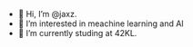 - 👋 Hi, I’m @jaxz.
- 👀 I’m interested in meachine learning and AI
- 🌱 I’m currently studing at 42KL.


<!---
JaxzTan/JaxzTan is a ✨ special ✨ repository because its `README.md` (this file) appears on your GitHub profile.
You can click the Preview link to take a look at your changes.
--->
